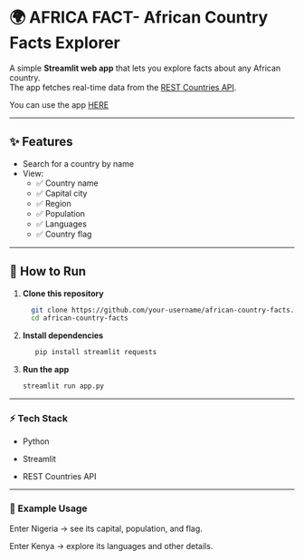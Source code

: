 # 🌍 AFRICA FACT- African Country Facts Explorer

A simple **Streamlit web app** that lets you explore facts about any African country.  
The app fetches real-time data from the [REST Countries API](https://restcountries.com/).

You can use the app [HERE](http://localhost:8501/)

---

## ✨ Features
- Search for a country by name
- View:
  - ✅ Country name  
  - ✅ Capital city  
  - ✅ Region  
  - ✅ Population  
  - ✅ Languages  
  - ✅ Country flag  

---

## 🚀 How to Run

1. **Clone this repository**
   ```bash
     git clone https://github.com/your-username/african-country-facts.git
     cd african-country-facts
   ```
2. **Install dependencies**
   ```bash
      pip install streamlit requests
   ```
3. **Run the app** 
   ```bash
   streamlit run app.py
   ```

---
### ⚡ Tech Stack

- Python

- Streamlit

- REST Countries API

---
### 📌 Example Usage

Enter Nigeria → see its capital, population, and flag.

Enter Kenya → explore its languages and other details.
